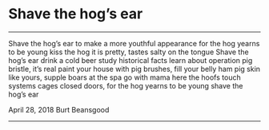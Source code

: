 # Shave the hog’s ear

***

Shave the hog’s ear
to make a more youthful appearance
for the hog yearns to be young
kiss the hog it is pretty, tastes salty on the tongue
Shave the hog’s ear drink a cold beer
study historical facts
learn about operation pig bristle, it’s real
paint your house with pig brushes, fill your belly ham
pig skin like yours, supple boars at the spa go with mama
here the hoofs touch systems cages closed doors,
for the hog yearns to be young
shave the hog’s ear

April 28, 2018
Burt Beansgood

***
